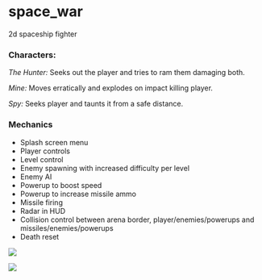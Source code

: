 # space_war
 2d spaceship fighter

### Characters:
*The Hunter:*
Seeks out the player and tries to ram them damaging both.

*Mine:*
Moves erratically and explodes on impact killing player.

*Spy:*
Seeks player and taunts it from a safe distance.

### Mechanics
* Splash screen menu
* Player controls
* Level control
* Enemy spawning with increased difficulty per level
* Enemy AI
* Powerup to boost speed
* Powerup to increase missile ammo
* Missile firing
* Radar in HUD
* Collision control between arena border, player/enemies/powerups and missiles/enemies/powerups
* Death reset

![](https://www.phildrysdale.com/wp-content/uploads/2022/09/spacewars01.png)

![](https://www.phildrysdale.com/wp-content/uploads/2022/09/spacewars02-1.png)

![]()
